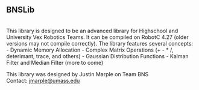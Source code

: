 <h2>BNSLib</h2>
<br/>
This library is designed to be an advanced library for Highschool and University Vex Robotics Teams.  It can be compiled on RobotC 4.27 (older versions may not compile correctly).  The library features several concepts:
 - Dynamic Memory Allocation
 - Complex Matrix Operations (+ - * /, deterimant, trace, and others)
 - Gaussian Distribution Functions
 - Kalman Filter and Median Filter (more to come)
  
This library was designed by Justin Marple on Team BNS
<br/>Contact: jmarple@umass.edu

